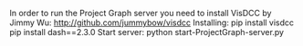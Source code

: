 In order to run the Project Graph server you need to install VisDCC by Jimmy Wu:
    http://github.com/jummybow/visdcc
Installing:
    pip install visdcc
    pip install dash==2.3.0
Start server:
    python start-ProjectGraph-server.py
